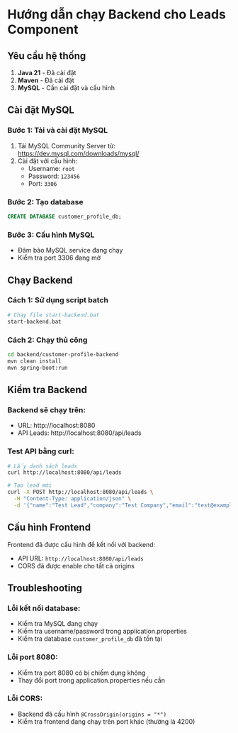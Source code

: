 # Hướng dẫn chạy Backend cho Leads Component

## Yêu cầu hệ thống
1. **Java 21** - Đã cài đặt
2. **Maven** - Đã cài đặt  
3. **MySQL** - Cần cài đặt và cấu hình

## Cài đặt MySQL

### Bước 1: Tải và cài đặt MySQL
1. Tải MySQL Community Server từ: https://dev.mysql.com/downloads/mysql/
2. Cài đặt với cấu hình:
   - Username: `root`
   - Password: `123456`
   - Port: `3306`

### Bước 2: Tạo database
```sql
CREATE DATABASE customer_profile_db;
```

### Bước 3: Cấu hình MySQL
- Đảm bảo MySQL service đang chạy
- Kiểm tra port 3306 đang mở

## Chạy Backend

### Cách 1: Sử dụng script batch
```bash
# Chạy file start-backend.bat
start-backend.bat
```

### Cách 2: Chạy thủ công
```bash
cd backend/customer-profile-backend
mvn clean install
mvn spring-boot:run
```

## Kiểm tra Backend

### Backend sẽ chạy trên:
- URL: http://localhost:8080
- API Leads: http://localhost:8080/api/leads

### Test API bằng curl:
```bash
# Lấy danh sách leads
curl http://localhost:8080/api/leads

# Tạo lead mới
curl -X POST http://localhost:8080/api/leads \
  -H "Content-Type: application/json" \
  -d '{"name":"Test Lead","company":"Test Company","email":"test@example.com","phone":"0901234567","status":"Mới","value":1000000,"owner":"Test Owner"}'
```

## Cấu hình Frontend

Frontend đã được cấu hình để kết nối với backend:
- API URL: `http://localhost:8080/api/leads`
- CORS đã được enable cho tất cả origins

## Troubleshooting

### Lỗi kết nối database:
- Kiểm tra MySQL đang chạy
- Kiểm tra username/password trong application.properties
- Kiểm tra database `customer_profile_db` đã tồn tại

### Lỗi port 8080:
- Kiểm tra port 8080 có bị chiếm dụng không
- Thay đổi port trong application.properties nếu cần

### Lỗi CORS:
- Backend đã cấu hình `@CrossOrigin(origins = "*")`
- Kiểm tra frontend đang chạy trên port khác (thường là 4200)
